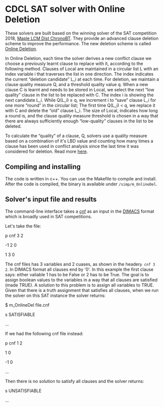 CDCL SAT solver with Online Deletion
===========================================


These solvers are built based on the winning solver of the
SAT competition 2018, [Maple LCM Dist ChronoBT](https://helda.helsinki.fi/items/3bd6f832-e0cf-4db9-bf9b-89764dea3a72).
They provide an advanced clause deletion scheme to improve the performance.
The new deletion scheme is called [Online Deletion](https://www.cs.sfu.ca/~mitchell/papers/sat19-deletion.pdf). 

In Online Deletion, each time the solver derives
a new conflict clause we choose a previously learnt clause to
replace with it, according to the following method.
Clauses of Local are maintained in a circular list L with
an index variable i that traverses the list in one direction. The
index indicates the current “deletion candidate” L_i at each
time. For deletion, we maintain a clause quality measure Q,
and a threshold quality value q. When a new clause C is
learnt and needs to be stored in Local, we select the next
“low quality” clause in the list to be replaced with C. The
index i is showing the next candidate L_i. While Q(L_i) ≥ q,
we increment i to “save” clause L_i for one more “round” in
the circular list; The first time Q(L_i) < q, we replace it with
C and delete the “old” clause L_i. The size of Local, indicates how long a round is, and the clause quality measure threshold
is chosen in a way that there are always sufficiently enough
“low-quality” clauses in the list to be deleted.

To calculate the “quality” of a clause, Q, solvers use a quality measure based
on a combination of it's LBD value and counting how many times a clause has been used in conflict
analysis since the last time it was considered for deletion. Read more [here](https://helda.helsinki.fi/items/f9b9f04c-7003-4c0f-9f3e-cadf7d12f33a).


Compiling and installing
------------------------

The code is written in c++. You can use the Makefile to compile and install. 
After the code is compiled, the binary is available under `/simp/m_OnlineDel`.


Solver's input file and results
-------------------------------
The command-line interface takes a [cnf](http://en.wikipedia.org/wiki/Conjunctive_normal_form) as an
input in the [DIMACS](http://www.satcompetition.org/2009/format-benchmarks2009.html)
format which is broadly used in SAT competitions.


Let's take the file:

p cnf 3 2

-1 2 0

1 3 0


The cnf files has 3 variables and 2 cuases, as shown in the header`p cnf 3 2`. 
In DIMACS format all clauses end by '0'. In this example the first clause says: either valiable 1 has to be False or 2 has to be True.
The goal is to assign boolean values to the variables in a way that all clauses are satisfied (made TRUE). A solution to this problem is to assign all variables to TRUE. 
Given that there is a truth assignment that satisfies all clauses, when we run the solver on this SAT instance the solver returns:

$ m_OnlineDel file.cnf

s SATISFIABLE

...

If we had the following cnf file instead:

p cnf 1 2

1 0

-1 0

...

Then there is no solution to satisfy all clauses and the solver returns:

s UNSATISFIABLE

...

